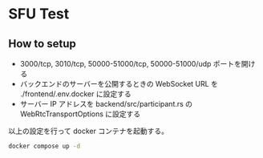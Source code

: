# SFU Test

## How to setup

* 3000/tcp, 3010/tcp, 50000-51000/tcp, 50000-51000/udp ポートを開ける
* バックエンドのサーバーを公開するときの WebSocket URL を ./frontend/.env.docker に設定する
* サーバー IP アドレスを backend/src/participant.rs の WebRtcTransportOptions に設定する

以上の設定を行って docker コンテナを起動する。

```sh
docker compose up -d
```
